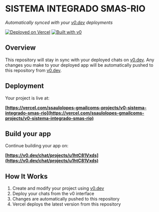 # SISTEMA INTEGRADO SMAS-RIO

*Automatically synced with your [v0.dev](https://v0.dev) deployments*

[![Deployed on Vercel](https://img.shields.io/badge/Deployed%20on-Vercel-black?style=for-the-badge&logo=vercel)](https://vercel.com/ssaulolopes-gmailcoms-projects/v0-sistema-integrado-smas-rio)
[![Built with v0](https://img.shields.io/badge/Built%20with-v0.dev-black?style=for-the-badge)](https://v0.dev/chat/projects/u1htC81Vxds)

## Overview

This repository will stay in sync with your deployed chats on [v0.dev](https://v0.dev).
Any changes you make to your deployed app will be automatically pushed to this repository from [v0.dev](https://v0.dev).

## Deployment

Your project is live at:

**[https://vercel.com/ssaulolopes-gmailcoms-projects/v0-sistema-integrado-smas-rio](https://vercel.com/ssaulolopes-gmailcoms-projects/v0-sistema-integrado-smas-rio)**

## Build your app

Continue building your app on:

**[https://v0.dev/chat/projects/u1htC81Vxds](https://v0.dev/chat/projects/u1htC81Vxds)**

## How It Works

1. Create and modify your project using [v0.dev](https://v0.dev)
2. Deploy your chats from the v0 interface
3. Changes are automatically pushed to this repository
4. Vercel deploys the latest version from this repository